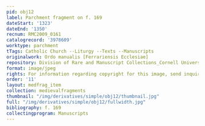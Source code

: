 ```yaml
---
pid: obj12
label: Parchment fragment on f. 169
dateStart: '1323'
dateEnd: '1350'
recnum: RMC2009_0161
catalogrecord: '3978609'
worktype: parchment
tTags: Catholic Church --Liturgy --Texts --Manuscripts
originalwork: Ordo manualis [Ferrariensis Ecclesiae]
repository: Division of Rare and Manuscript Collections_Cornell University Library
format: image/jpeg
rights: For information regarding copyright for this image, send inquiries to rarerepro@cornell.edu
order: '11'
layout: medfrag_item
collection: medievalfragments
thumbnail: "/img/derivatives/simple/obj12/thumbnail.jpg"
full: "/img/derivatives/simple/obj12/fullwidth.jpg"
bibliography: f. 169
collectingprogram: Manuscripts
---
```

